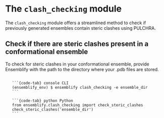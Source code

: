 # The `clash_checking` module

The `clash_checking` module offers a streamlined method to check if previously generated ensembles contain steric clashes using PULCHRA.

## Check if there are steric clashes present in a conformational ensemble

To check for steric clashes in your conformational ensemble, provide Ensemblify with the path to the directory where your .pdb files are stored.

````{tabs}

   ```{code-tab} console CLI
   (ensemblify_env) $ ensemblify clash_checking -e ensemble_dir
   ```

   ```{code-tab} python Python
   from ensemblify.clash_checking import check_steric_clashes
   check_steric_clashes('ensemble_dir')
   ```
````
